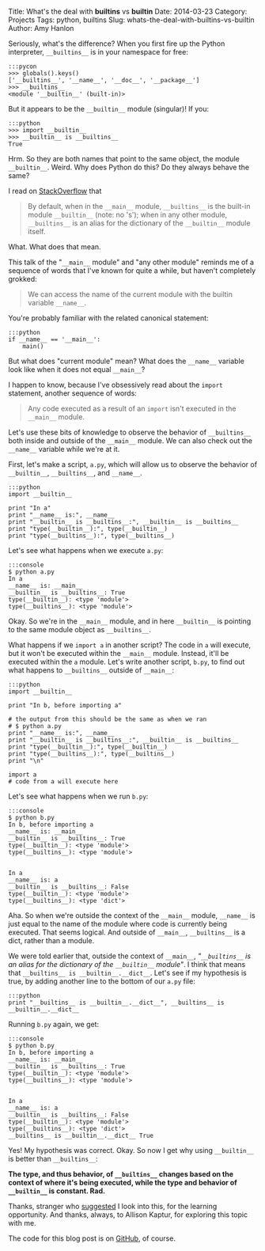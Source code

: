 Title: What's the deal with __builtins__ vs __builtin__
Date: 2014-03-23
Category: Projects
Tags: python, builtins
Slug: whats-the-deal-with-builtins-vs-builtin
Author: Amy Hanlon

Seriously, what's the difference? When you first fire up the Python interpreter, `__builtins__` is in your namespace for free:

    :::pycon
    >>> globals().keys()
    ['__builtins__', '__name__', '__doc__', '__package__']
    >>> __builtins__
    <module '__builtin__' (built-in)>

But it appears to be the `__builtin__` module (singular)! If you:

    :::python
    >>> import __builtin__
    >>> __builtin__ is __builtins__
    True

Hrm. So they are both names that point to the same object, the module `__builtin__`. Weird. Why does Python do this? Do they always behave the same?

I read on [StackOverflow](http://stackoverflow.com/questions/11181519/python-whats-the-difference-between-builtin-and-builtins) that

> By default, when in the `__main__` module, `__builtins__` is the built-in module `__builtin__` (note: no 's'); when in any other module, `__builtins__` is an alias for the dictionary of the `__builtin__` module itself.

What. What does that mean. 

This talk of the "`__main__` module" and "any other module" reminds me of a sequence of words that I've known for quite a while, but haven't completely grokked:

> We can access the name of the current module with the builtin variable `__name__`. 

You're probably familiar with the related canonical statement:

    :::python
    if __name__ == '__main__':
        main()

But what does "current module" mean? What does the `__name__` variable look like when it does not equal `__main__`?

I happen to know, because I've obsessively read about the `import` statement, another sequence of words: 

> Any code executed as a result of an `import` isn't executed in the `__main__` module. 

Let's use these bits of knowledge to observe the behavior of `__builtins__` both inside and outside of the `__main__` module. We can also check out the `__name__` variable while we're at it.

First, let's make a script, `a.py`, which will allow us to observe the behavior of `__builtin__`, `__builtins__`, and `__name__`.

    :::python
    import __builtin__

    print "In a"
    print "__name__ is:", __name__
    print "__builtin__ is __builtins__:", __builtin__ is __builtins__
    print "type(__builtin__):", type(__builtin__)
    print "type(__builtins__):", type(__builtins__)

Let's see what happens when we execute `a.py`:
    
    :::console
    $ python a.py
    In a
    __name__ is: __main__
    __builtin__ is __builtins__: True
    type(__builtin__): <type 'module'>
    type(__builtins__): <type 'module'>

Okay. So we're in the `__main__` module, and in here `__builtin__` is pointing to the same module object as `__builtins__`. 

What happens if we `import a` in another script? The code in `a` will execute, but it won't be executed within the `__main__` module. Instead, it'll be executed within the `a` module. Let's write another script, `b.py`, to find out what happens to `__builtins__` outside of `__main__`:

    :::python
    import __builtin__

    print "In b, before importing a"

    # the output from this should be the same as when we ran
    # $ python a.py
    print "__name__ is:", __name__
    print "__builtin__ is __builtins__:", __builtin__ is __builtins__
    print "type(__builtin__):", type(__builtin__)
    print "type(__builtins__):", type(__builtins__)
    print "\n"

    import a
    # code from a will execute here

Let's see what happens when we run `b.py`:

    :::console
    $ python b.py
    In b, before importing a
    __name__ is: __main__
    __builtin__ is __builtins__: True
    type(__builtin__): <type 'module'>
    type(__builtins__): <type 'module'>


    In a
    __name__ is: a
    __builtin__ is __builtins__: False
    type(__builtin__): <type 'module'>
    type(__builtins__): <type 'dict'>

Aha. So when we're outside the context of the `__main__` module, `__name__` is just equal to the name of the module where code is currently being executed. That seems logical. And outside of `__main__`, `__builtins__` is a dict, rather than a module. 

We were told earlier that, outside the context of `__main__`, *"`__builtins__` is an alias for the dictionary of the `__builtin__` module"*. I think that means that `__builtins__ is __builtin__.__dict__`. Let's see if my hypothesis is true, by adding another line to the bottom of our `a.py` file:
    
    :::python
    print "__builtins__ is __builtin__.__dict__", __builtins__ is __builtin__.__dict__

Running `b.py` again, we get:

    :::console
    $ python b.py
    In b, before importing a
    __name__ is: __main__
    __builtin__ is __builtins__: True
    type(__builtin__): <type 'module'>
    type(__builtins__): <type 'module'>


    In a
    __name__ is: a
    __builtin__ is __builtins__: False
    type(__builtin__): <type 'module'>
    type(__builtins__): <type 'dict'>
    __builtins__ is __builtin__.__dict__ True

Yes! My hypothesis was correct. Okay. So now I get why using `__builtin__` is better than `__builtins__`: 

**The type, and thus behavior, of `__builtins__` changes based on the context of where it's being executed, while the type and behavior of `__builtin__` is constant. Rad.**

Thanks, stranger who [suggested](https://github.com/amygdalama/nagini/issues/1) I look into this, for the learning opportunity. And thanks, always, to Allison Kaptur, for exploring this topic with me.

The code for this blog post is on [GitHub](https://github.com/amygdalama/builtins), of course.